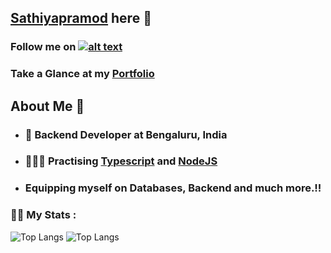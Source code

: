 ## <a href="https://github.com/Sathiyapramod" taget="blank">Sathiyapramod</a> here 👋

### <p>Follow me on <a href="https://www.linkedin.com/in/sathiyapramod" target="_blank">![alt text](https://img.shields.io/badge/-LinkedIn-0e76a8?style=plastic&logo=linkedIn)</a></p>
  
### Take a Glance at my <a href="https://sathiyapramod.github.io/Portfolio/" target="blank">Portfolio</a>



## About Me 🙂
  
- ### 🌱 Backend Developer at Bengaluru, India 
- ### 🏃🏼‍♂️ Practising <a href="https://www.typescriptlang.org/" target="_blank">Typescript</a> and <a href="https://expressjs.com/" target="_blank">NodeJS</a>
- ### Equipping myself on Databases, Backend and much more.!!

### 🏋🏼‍ My Stats :
  
  ![Top Langs](https://github-readme-stats.vercel.app/api/top-langs/?username=sathiyapramod)
  ![Top Langs](https://github-readme-stats.vercel.app/api/?username=sathiyapramod&layout=compact&theme=vision-friendly-dark)
